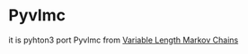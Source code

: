 # Pyvlmc

it is pyhton3 port Pyvlmc from [Variable Length Markov Chains](https://github.com/magarick/pyvlmc.git)
